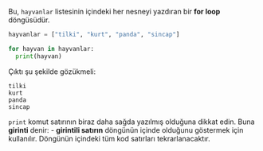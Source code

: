 Bu, `hayvanlar` listesinin içindeki her nesneyi yazdıran bir **for loop** döngüsüdür.

```python
hayvanlar = ["tilki", "kurt", "panda", "sincap"]

for hayvan in hayvanlar:
  print(hayvan)
```

Çıktı şu şekilde gözükmeli:

    tilki
    kurt
    panda
    sincap
    

`print` komut satırının biraz daha sağda yazılmış olduğuna dikkat edin. Buna **girinti** denir: - **girintili satırın** döngünün içinde olduğunu göstermek için kullanılır. Döngünün içindeki tüm kod satırları tekrarlanacaktır.